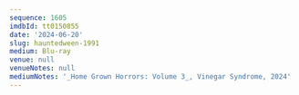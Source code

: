 ```yaml
---
sequence: 1605
imdbId: tt0150855
date: '2024-06-20'
slug: hauntedween-1991
medium: Blu-ray
venue: null
venueNotes: null
mediumNotes: '_Home Grown Horrors: Volume 3_, Vinegar Syndrome, 2024'
---
```


